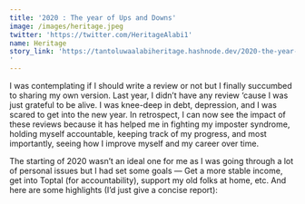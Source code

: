 ```yaml
---
title: '2020 : The year of Ups and Downs'
image: /images/heritage.jpeg
twitter: 'https://twitter.com/HeritageAlabi1'
name: Heritage
story_link: 'https://tantoluwaalabiheritage.hashnode.dev/2020-the-year-of-ups-and-downs
'
---
```


I was contemplating if I should write a review or not but I finally succumbed to sharing my own version. Last year, I didn’t have any review ‘cause I was just grateful to be alive. I was knee-deep in debt, depression, and I was scared to get into the new year. In retrospect, I can now see the impact of these reviews because it has helped me in fighting my imposter syndrome, holding myself accountable, keeping track of my progress, and most importantly, seeing how I improve myself and my career over time.

The starting of 2020 wasn’t an ideal one for me as I was going through a lot of personal issues but I had set some goals — Get a more stable income, get into Toptal (for accountability), support my old folks at home, etc. And here are some highlights (I’d just give a concise report):